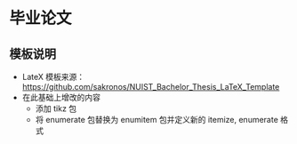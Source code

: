 # 毕业论文
## 模板说明

- LateX 模板来源： https://github.com/sakronos/NUIST_Bachelor_Thesis_LaTeX_Template
- 在此基础上增改的内容
  - 添加 tikz 包
  - 将 enumerate 包替换为 enumitem 包并定义新的 itemize, enumerate 格式